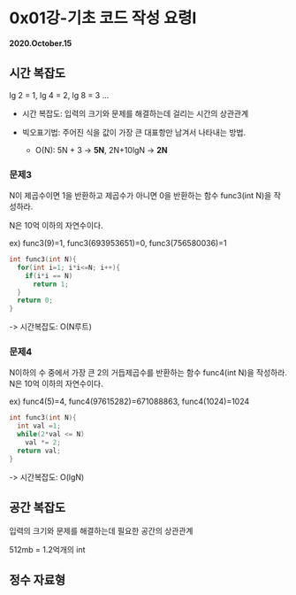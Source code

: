 #  0x01강-기초 코드 작성 요령I

**2020.October.15**



## 시간 복잡도

lg 2 = 1, lg 4 = 2, lg 8 = 3 ...

* 시간 복잡도: 입력의 크기와 문제를 해결하는데 걸리는 시간의 상관관계

* 빅오표기법: 주어진 식을 값이 가장 큰 대표항만 남겨서 나타내는 방법.
  * O(N): 5N + 3 -> **5N**, 2N+10lgN -> **2N**



### 문제3

N이 제곱수이면 1을 반환하고 제곱수가 아니면 0을 반환하는 함수 func3(int N)을 작성하라. 

N은 10억 이하의 자연수이다.

ex) func3(9)=1, func3(693953651)=0, func3(756580036)=1

```c++
int func3(int N){
  for(int i=1; i*i<=N; i++){
    if(i*i == N) 
      return 1;
  }
  return 0;
}
```

-> 시간복잡도: O(N루트)

### 문제4

N이하의 수 중에서 가장 큰 2의 거듭제곱수를 반환하는 함수 func4(int N)을 작성하라. N은 10억 이하의 자연수이다.

ex) func4(5)=4, func4(97615282)=671088863, func4(1024)=1024

```c++
int func3(int N){
  int val =1;
  while(2*val <= N) 
    val *= 2;
  return val;
}
```

-> 시간복잡도: O(lgN)



## 공간 복잡도

입력의 크기와 문제를 해결하는데 필요한 공간의 상관관계

512mb = 1.2억개의 int



## 정수 자료형



